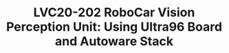 ---
categories:
- lvc20
description: Autonomous vehicles are becoming a part of normal life as companies,
  universities and foundations are heavily investing in projects to aid its research
  and development. One such initiative that has taken up wide acceptance by the automotive
  community is Autoware Foundation. This project supports self-driving mobility and
  has been adopted by over 100 companies and 40 vehicles. 96Boards, Autoware Foundation
  and its members (Xilinx, AutoCore) have teamed up to design an Autonomous driving
  solution using a customized Ultra96 Board and the Autoware stack. Using a distributed
  system design we will demonstrate some of the key autonomous driving features, which
  will also have the potential to be deployed as an ADAS module.<br /> <br /> The
  talk will describe in detail the design and implementation of the vision perception
  unit of RoboCar covering the hardware, software features and performance capabilities.
  The vision perception unit performs the main perception tasks in autonomous driving
  including object detection, traffic light detection and self-parking. The algorithms
  and models are open source and have been implemented using Xilinx FPGAs on the Ultra96
  boards. The design of the functional nodes in the autonomous vehicle is distributed
  in nature with the nodes talking to each other over a Distributed Data Service layer
  as a messaging middleware and a real-time kernel to coordinate the actions. We also
  demonstrate the capability of Ultra96 MPSoC technology to handle multiple channels
  of LVDS real time camera and the integration with the Lidar/Radar point cloud fusion
  to feed into the decision making unit of the overall system.<br /> <br /> The presentation
  will also cover the Autoware localization algorithms like NDT and AI object detection
  models like Yolov3. The details of image capture and algorithm processing of the
  vision perception pipeline will be presented along with the performance measurements
  in each phase of the pipeline. We will also be demonstrating the ability to update
  the processing unit capability through OTA. It is envisioned that the core AI engine
  will require regular updates with the latest training values; hence a built-in platform
  level mechanism supporting such capability is essential for real world deployment.
image: /assets/images/featured-images/lvc20/LVC20-202.png
session_id: LVC20-202
session_room: Track 1 - IoT/Edge/Embedded
session_slot:
  end_time: 2020-09-23 09:10
  start_time: 2020-09-23 08:45
session_speakers:
- speaker_bio: Ravikumar Chakaravarthy is an Executive at Xilinx Inc. He leads Open
    Source Software development at Xilinx including but not limited to Linux kernel,
    UBoot, OpenAMP, Xen, FreeRTOS, V4L, GStreamer, QEMU, Yocto, TVM/VTA, Autoware
    etc. He is currently leading AI/ML engines and acceleration stacks, System on
    Module solution stacks, Autonomous driving stacks, virtualization and container
    stack, VCU and multimedia software solutions, RFSoC, safety, security, platform
    management and driver development for Xilinx’s next generation MPSoC platforms.
    During two decades in the industry he has lead many projects in Embedded space
    spanning Data Centers, Storage, Aerospace and Defense, Wireless, Automotive, Multimedia
    and Imaging solutions.
  speaker_company: Xilinx
  speaker_image: http://avatars.sched.co/6/a8/10526819/avatar.jpg.320x320px.jpg?a13
  speaker_name: Ravikumar Chakaravarthy
  speaker_position: Xilinx Inc
  speaker_role: speaker
session_track: Automotive
tag: session
tags: Automotive
title: 'LVC20-202 RoboCar Vision Perception Unit: Using Ultra96 Board and Autoware
  Stack'
---